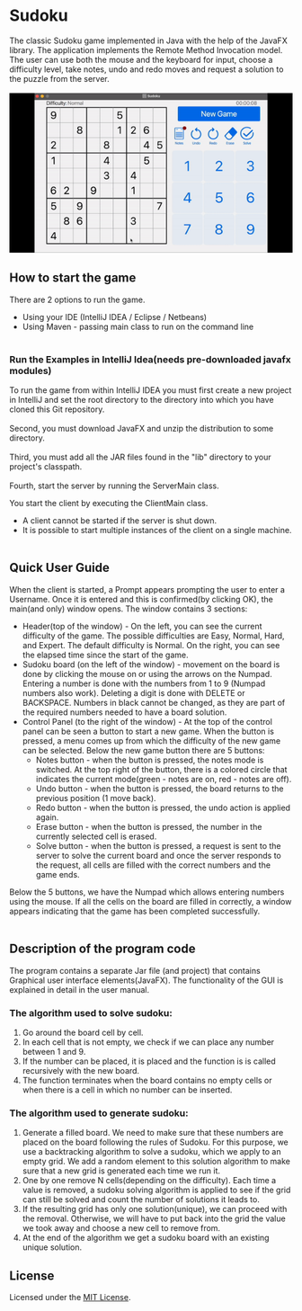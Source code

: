 # Sudoku
The classic Sudoku game implemented in Java with the help of the JavaFX library. The application implements the Remote Method Invocation model. The user can use both the mouse and the keyboard for input, choose a difficulty level, take notes, undo and redo moves and request a solution to the puzzle from the server.
<br></br>
![Sudoku](https://github.com/MartinUzunov/Sudoku/blob/master/sudoku.gif)

## How to start the game
There are 2 options to run the game.

- Using your IDE (IntelliJ IDEA / Eclipse / Netbeans)
- Using Maven - passing main class to run on the command line
<br></br>

### Run the Examples in IntelliJ Idea(needs pre-downloaded javafx modules)

To run the game from within IntelliJ IDEA you must first create a new project in IntelliJ and set the root
directory to the directory into which you have cloned this Git repository. 
<br></br>
Second, you must download JavaFX and unzip the distribution to some directory.
<br></br>
Third, you must add all the JAR files found in the "lib" directory to your project's classpath.
<br></br>
Fourth, start the server by running the ServerMain class.

You start the client by executing the ClientMain class.
- A client cannot be started if the server is shut down.
- It is possible to start multiple instances of the client on a single machine.
<br></br>

## Quick User Guide
When the client is started, a Prompt appears prompting the user to enter a Username. Once it is entered and this is confirmed(by clicking OK), the main(and only) window opens. The window contains 3 sections:
- Header(top of the window) - On the left, you can see the current difficulty of the game. The possible difficulties are Easy, Normal, Hard, and Expert. The default difficulty is Normal.
On the right, you can see the elapsed time since the start of the game.
- Sudoku board (on the left of the window) - movement on the board is done by clicking the mouse on or using the arrows on the Numpad. Entering a number is done with the numbers from 1 to 9 (Numpad numbers also work). Deleting a digit is done with DELETE or BACKSPACE.
Numbers in black cannot be changed, as they are part of the required numbers needed to have a board solution.
- Control Panel (to the right of the window) - At the top of the control panel can be seen a button to start a new game. When the button is pressed, a menu comes up from which the difficulty of the new game can be selected. Below the new game button there are 5 buttons:
    + Notes button - when the button is pressed, the notes mode is switched. At the top right of the button, there is a colored circle that indicates the current mode(green - notes are on, red - notes are off).
    + Undo button - when the button is pressed, the board returns to the previous position (1 move back).
    + Redo button - when the button is pressed, the undo action is applied again.
    + Erase button - when the button is pressed, the number in the currently selected cell is erased.
    + Solve button - when the button is pressed, a request is sent to the server to solve the current board and once the server responds to the request, all cells are filled with the correct numbers and the game ends.

Below the 5 buttons, we have the Numpad which allows entering numbers using the mouse.
If all the cells on the board are filled in correctly, a window appears indicating that the game has been completed successfully.<br></br>
## Description of the program code
The program contains a separate Jar file (and project) that contains Graphical user interface elements(JavaFX). The functionality of the GUI is explained in detail in the user manual.
### The algorithm used to solve sudoku:
1) Go around the board cell by cell.
2) In each cell that is not empty, we check if we can place any
number between 1 and 9.
3) If the number can be placed, it is placed and the function is
is called recursively with the new board.
4) The function terminates when the board contains no empty cells or when there is a
cell in which no number can be inserted.

### The algorithm used to generate sudoku:

1) Generate a filled board.
We need to make sure that these numbers are placed on the board following the rules of Sudoku. For this purpose, we use a backtracking algorithm to solve a sudoku, which we apply to an empty grid. We add a random element to this solution algorithm to make sure that a new grid is generated each time we run it.
2) One by one remove N cells(depending on the difficulty).
Each time a value is removed, a sudoku solving algorithm is applied to see if the grid can still be solved and count the number of solutions it leads to.
3) If the resulting grid has only one solution(unique), we can proceed with the removal. Otherwise, we will have to put back into the grid the value we took away and choose a new cell to remove from.
4) At the end of the algorithm we get a sudoku board with an existing unique solution.

## License

Licensed under the [MIT License](https://github.com/MartinUzunov/sudoku/blob/master/LICENSE.md).
